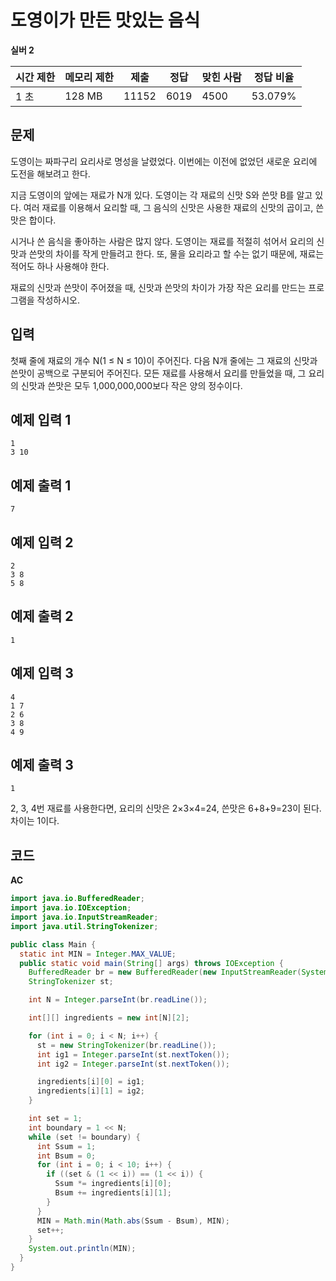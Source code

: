 # 도영이가 만든 맛있는 음식 

**실버 2**

|시간 제한	|메모리 제한	|제출	|정답	|맞힌 사람	|정답 비율|
|---|---|---|---|---|---|
|1 초	|128 MB	|11152	|6019|	4500|	53.079%|

## 문제 

도영이는 짜파구리 요리사로 명성을 날렸었다. 이번에는 이전에 없었던 새로운 요리에 도전을 해보려고 한다.

지금 도영이의 앞에는 재료가 N개 있다. 도영이는 각 재료의 신맛 S와 쓴맛 B를 알고 있다. 여러 재료를 이용해서 요리할 때, 그 음식의 신맛은 사용한 재료의 신맛의 곱이고, 쓴맛은 합이다.

시거나 쓴 음식을 좋아하는 사람은 많지 않다. 도영이는 재료를 적절히 섞어서 요리의 신맛과 쓴맛의 차이를 작게 만들려고 한다. 또, 물을 요리라고 할 수는 없기 때문에, 재료는 적어도 하나 사용해야 한다.

재료의 신맛과 쓴맛이 주어졌을 때, 신맛과 쓴맛의 차이가 가장 작은 요리를 만드는 프로그램을 작성하시오.

## 입력 

첫째 줄에 재료의 개수 N(1 ≤ N ≤ 10)이 주어진다. 다음 N개 줄에는 그 재료의 신맛과 쓴맛이 공백으로 구분되어 주어진다. 모든 재료를 사용해서 요리를 만들었을 때, 그 요리의 신맛과 쓴맛은 모두 1,000,000,000보다 작은 양의 정수이다.

## 예제 입력 1

```
1
3 10
```

## 예제 출력 1

```
7
```

## 예제 입력 2

```
2
3 8
5 8
```

## 예제 출력 2

```
1
```

## 예제 입력 3

```
4
1 7
2 6
3 8
4 9
```

## 예제 출력 3

```
1
```

2, 3, 4번 재료를 사용한다면, 요리의 신맛은 2×3×4=24, 쓴맛은 6+8+9=23이 된다. 차이는 1이다.

## 코드

**AC**

```java
import java.io.BufferedReader;
import java.io.IOException;
import java.io.InputStreamReader;
import java.util.StringTokenizer;

public class Main {
  static int MIN = Integer.MAX_VALUE;
  public static void main(String[] args) throws IOException {
    BufferedReader br = new BufferedReader(new InputStreamReader(System.in));
    StringTokenizer st;

    int N = Integer.parseInt(br.readLine());

    int[][] ingredients = new int[N][2];

    for (int i = 0; i < N; i++) {
      st = new StringTokenizer(br.readLine());
      int ig1 = Integer.parseInt(st.nextToken());
      int ig2 = Integer.parseInt(st.nextToken());

      ingredients[i][0] = ig1;
      ingredients[i][1] = ig2;
    }

    int set = 1;
    int boundary = 1 << N;
    while (set != boundary) {
      int Ssum = 1;
      int Bsum = 0;
      for (int i = 0; i < 10; i++) {
        if ((set & (1 << i)) == (1 << i)) {
          Ssum *= ingredients[i][0];
          Bsum += ingredients[i][1];
        }
      }
      MIN = Math.min(Math.abs(Ssum - Bsum), MIN);
      set++;
    }
    System.out.println(MIN);
  }
}
```